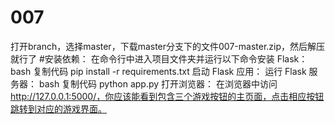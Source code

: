 # 007

打开branch，选择master，下载master分支下的文件007-master.zip，然后解压就行了
#安装依赖： 在命令行中进入项目文件夹并运行以下命令安装 Flask：
bash
复制代码
pip install -r requirements.txt
启动 Flask 应用： 运行 Flask 服务器：
bash
复制代码
python app.py
打开浏览器： 在浏览器中访问 http://127.0.0.1:5000/，你应该能看到包含三个游戏按钮的主页面，点击相应按钮跳转到对应的游戏界面。
